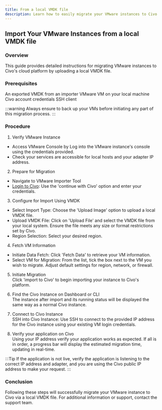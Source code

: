 ```yaml
---
title: From a local VMDK file
description: Learn how to easily migrate your VMware instances to Civo by uploading a VMDK file. Follow our step-by-step guide to simplify your migration process!
---
```


<head>
  <title>Import Your VMware Instances from a local VMDK file | Civo Documentation</title>
</head>

## Import Your VMware Instances from a local VMDK file

### Overview

This guide provides detailed instructions for migrating VMware instances to Civo's cloud platform by uploading a local VMDK file. 

### Prerequisites
An exported VMDK from an importer VMware VM on your local machine
Civo account credentials
SSH client

:::warning
Always ensure to back up your VMs before initiating any part of this migration process.
:::

### Procedure

1. Verify VMware Instance
- Access VMware Console by Log into the VMware instance's console using the credentials provided.
- Check your services are accessible for local hosts and your adapter IP address.

2. Prepare for Migration
- Navigate to VMware Importer Tool
- [Login to Civo](https://dashboard.civo.com/login): Use the 'continue with Civo' option and enter your credentials.

3. Configure for Import Using VMDK
- Select Import Type: Choose the 'Upload Image' option to upload a local VMDK file.
- Upload VMDK File: Click on 'Upload File' and select the VMDK file from your local system. Ensure the file meets any size or format restrictions set by Civo.
- Region Selection: Select your desired region.

4. Fetch VM Information
- Initiate Data Fetch: Click 'Fetch Data' to retrieve your VM information.
- Select VM for Migration: From the list, tick the box next to the VM you wish to migrate. Adjust default settings for region, network, or firewall.

5. Initiate Migration<br>
Click 'import to Civo' to begin importing your instance to Civo's platform.

6. Find the Civo Instance on Dashboard or CLI<br>
The instance after import and its running status will be displayed the same way as a normal Civo instance.

7. Connect to Civo Instance<br>
SSH into Civo Instance: Use SSH to connect to the provided IP address for the Civo instance using your existing VM login credentials.

8. Verify your application on Civo<br>
Using your IP address verify your application works as expected. If all is in order, a progress bar will display the estimated migration time, updating in real-time.

:::Tip
If the application is not live, verify the application is listening to the correct IP address and adapter, and you are using the Civo public IP address to make your request. 
:::

### Conclusion
Following these steps will successfully migrate your VMware instance to Civo via a local VMDK file. For additional information or support, contact the support team.
